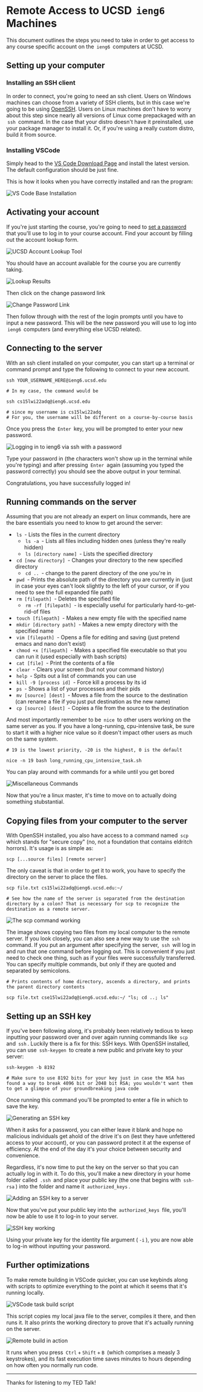 <style>pre{white-space:pre-wrap;} h1 code{font-size: 0.9em; padding: 5px;} code{padding: 3px;}</style>

# Remote Access to UCSD `ieng6` Machines
This document outlines the steps you need to take in order to get access to any course specific account on the `ieng6` computers at UCSD. 
## Setting up your computer
### Installing an SSH client
In order to connect, you're going to need an ssh client. Users on Windows machines can choose from a variety of SSH clients, but in this case we're going to be using [OpenSSH](https://www.openssh.com/). Users on Linux machines don't have to worry about this step since nearly all versions of Linux come prepackaged with an `ssh` command. In the case that your distro doesn't have it preinstalled, use your package manager to install it. Or, if you're using a really custom distro, build it from source.
### Installing VSCode
Simply head to the [VS Code Download Page](https://code.visualstudio.com/download) and install the latest version. The default configuration should be just fine.

This is how it looks when you have correctly installed and ran the program:

![VS Code Base Installation](img/vscode.png)
## Activating your account
If you're just starting the course, you're going to need to [set a password](https://sdacs.ucsd.edu/~icc/index.php) that you'll use to log in to your course account. Find your account by filling out the account lookup form.

![UCSD Account Lookup Tool](img/lookup.png)

You should have an account available for the course you are currently taking.

![Lookup Results](img/account.png)

Then click on the change password link

![Change Password Link](img/changepw.png)

Then follow through with the rest of the login prompts until you have to input a new password. This will be the new password you will use to log into `ieng6` computers (and everything else UCSD related).
## Connecting to the server
With an ssh client installed on your computer, you can start up a terminal or command prompt and type the following to connect to your new account.
```
ssh YOUR_USERNAME_HERE@ieng6.ucsd.edu

# In my case, the command would be 

ssh cs15lwi22adq@ieng6.ucsd.edu

# since my username is cs15lwi22adq
# For you, the username will be different on a course-by-course basis
```
Once you press the `Enter` key, you will be prompted to enter your new password.

![Logging in to ieng6 via ssh with a password](img/loggedin.png)

Type your password in (the characters won't show up in the terminal while you're typing) and after pressing `Enter` again (assuming you typed the password correctly) you should see the above output in your terminal.

Congratulations, you have successfully logged in!
## Running commands on the server 
Assuming that you are not already an expert on linux commands, here are the bare essentials you need to know to get around the server:
- `ls` - Lists the files in the current directory
	- `ls -a` - Lists all files including hidden ones (unless they're really hidden)
	- `ls [directory name]` - Lists the specified directory
- `cd [new directory]` - Changes your directory to the new specified directory
	- `cd ..` - change to the parent directory of the one you're in
- `pwd` - Prints the absolute path of the directory you are currently in (just in case your eyes can't look slightly to the left of your cursor, or if you need to see the full expanded file path)
- `rm [filepath]` - Deletes the specified file
	- `rm -rf [filepath]` - is especially useful for particularly hard-to-get-rid-of files
- `touch [filepath]` - Makes a new empty file with the specified name
- `mkdir [directory path]` - Makes a new empty directory with the specified name
- `vim [filepath]` - Opens a file for editing and saving (just pretend emacs and nano don't exist)
- `chmod +x [filepath]` - Makes a specified file executable so that you can run it (used especially with bash scripts)
- `cat [file]` - Print the contents of a file
- `clear` - Clears your screen (but not your command history)
- `help` - Spits out a list of commands you can use
- `kill -9 [process id]` - Force kill a process by its id
- `ps` - Shows a list of your processes and their pids
- `mv [source] [dest]` - Moves a file from the source to the destination (can rename a file if you just put destination as the new name)
- `cp [source] [dest]` - Copies a file from the source to the destination

And most importantly remember to be `nice` to other users working on the same server as you. If you have a long-running, cpu-intensive task, be sure to start it with a higher nice value so it doesn't impact other users as much on the same system.
```
# 19 is the lowest priority, -20 is the highest, 0 is the default

nice -n 19 bash long_running_cpu_intensive_task.sh
```
You can play around with commands for a while until you get bored

![Miscellaneous Commands](img/commands.png)

Now that you're a linux master, it's time to move on to actually doing something stubstantial.
## Copying files from your computer to the server
With OpenSSH installed, you also have access to a command named `scp` which stands for "secure copy" (no, not a foundation that contains eldritch horrors). It's usage is as simple as:
```
scp [...source files] [remote server]
```
The only caveat is that in order to get it to work, you have to specify the directory on the server to place the files.
```
scp file.txt cs15lwi22adq@ieng6.ucsd.edu:~/

# See how the name of the server is separated from the destination directory by a colon? That is necessary for scp to recognize the destination as a remote server.
```

![The scp command working](img/scp.png)

The image shows copying two files from my local computer to the remote server. If you look closely, you can also see a new way to use the `ssh` command. If you put an argument after specifying the server, `ssh` will log in and run that one command before logging out. This is convenient if you just need to check one thing, such as if your files were successfully transferred. You can specify multiple commands, but only if they are quoted and separated by semicolons.
```
# Prints contents of home directory, ascends a directory, and prints the parent directory contents

scp file.txt cse15lwi22adq@ieng6.ucsd.edu:~/ "ls; cd ..; ls"
```
## Setting up an SSH key
If you've been following along, it's probably been relatively tedious to keep inputting your password over and over again running commands like `scp` and `ssh`. Luckily there is a fix for this: SSH keys. With OpenSSH installed, you can use `ssh-keygen` to create a new public and private key to your server:
```
ssh-keygen -b 8192

# Make sure to use 8192 bits for your key just in case the NSA has found a way to break 4096 bit or 2048 bit RSA; you wouldn't want them to get a glimpse of your groundbreaking java code
```
Once running this command you'll be prompted to enter a file in which to save the key.

![Generating an SSH key](img/keygen.png)

When it asks for a password, you can either leave it blank and hope no malicious individuals get ahold of the drive it's on (lest they have unfettered access to your account), or you can password protect it at the expense of efficiency. At the end of the day it's your choice between security and convenience.

Regardless, it's now time to put the key on the server so that you can actually log in with it. To do this, you'll make a new directory in your home folder called `.ssh` and place your public key (the one that begins with `ssh-rsa`) into the folder and name it `authorized_keys`.

![Adding an SSH key to a server](img/addingkey.png)

Now that you've put your public key into the `authorized_keys` file, you'll now be able to use it to log-in to your server.

![SSH key working](img/sshedin.png)

Using your private key for the identity file argument (`-i`), you are now able to log-in without inputting your password.
## Further optimizations
To make remote building in VSCode quicker, you can use keybinds along with scripts to optimize everything to the point at which it seems that it's running locally.

![VSCode task build script](img/buildscript.png)

This script copies my local java file to the server, compiles it there, and then runs it. It also prints the working directory to prove that it's actually running on the server.

![Remote build in action](img/remotebuild.png)

It runs when you press `Ctrl`+`Shift`+`B` (which comprises a measly 3 keystrokes), and its fast execution time saves minutes to hours depending on how often you normally run code.

---

Thanks for listening to my TED Talk!
